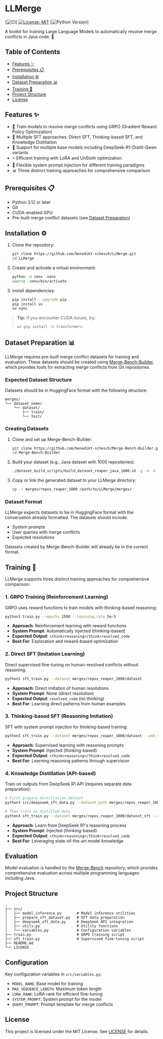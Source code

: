 # LLMerge

[![CI](https://github.com/benedikt-schesch/LLMerge/actions/workflows/ci.yml/badge.svg)]
[![License: MIT](https://img.shields.io/badge/License-MIT-yellow.svg)](LICENSE)
[![Python Version](https://img.shields.io/badge/python-3.12%2B-blue.svg)]

A toolkit for training Large Language Models to automatically resolve merge conflicts in Java code. 🤖

## Table of Contents

- [Features ✨](#features)
- [Prerequisites 📋](#prerequisites)
- [Installation ⚙️](#installation)
- [Dataset Preparation 📊](#dataset-preparation)
- [Training 🚀](#training)
- [Project Structure](#project-structure)
- [License](#license)

## Features ✨

- 🤖 Train models to resolve merge conflicts using GRPO (Gradient Reward Policy Optimization)
- 🎯 Multiple SFT approaches: Direct SFT, Thinking-based SFT, and Knowledge Distillation
- 🚀 Support for multiple base models including DeepSeek-R1-Distill-Qwen variants
- ⚡ Efficient training with LoRA and UnSloth optimization
- 🔧 Flexible system prompt injection for different training paradigms
- 📊 Three distinct training approaches for comprehensive comparison

## Prerequisites 📋

- Python 3.12 or later
- Git
- CUDA-enabled GPU
- Pre-built merge conflict datasets (see [Dataset Preparation](#dataset-preparation))

## Installation ⚙️

1. Clone the repository:

   ```bash
   git clone https://github.com/benedikt-schesch/LLMerge.git
   cd LLMerge
   ```

2. Create and activate a virtual environment:

   ```bash
   python -m venv .venv
   source .venv/bin/activate
   ```

3. Install dependencies:

   ```bash
   pip install --upgrade pip
   pip install uv
   uv sync
   ```

> **Tip:** If you encounter CUDA issues, try:
> ```bash
> uv pip install -U transformers
> ```

## Dataset Preparation 📊

LLMerge requires pre-built merge conflict datasets for training and evaluation. These datasets should be created using [Merge-Bench-Builder](https://github.com/benedikt-schesch/Merge-Bench-Builder), which provides tools for extracting merge conflicts from Git repositories.

### Expected Dataset Structure

Datasets should be in HuggingFace format with the following structure:
```
merges/
└── dataset_name/
    └── dataset/
        ├── train/
        └── test/
```

### Creating Datasets

1. Clone and set up Merge-Bench-Builder:
   ```bash
   git clone https://github.com/benedikt-schesch/Merge-Bench-Builder.git
   cd Merge-Bench-Builder
   ```

2. Build your dataset (e.g., Java dataset with 1000 repositories):
   ```bash
   ./dataset_build_scripts/build_dataset_reaper_java_1000.sh -g -m -b
   ```

3. Copy or link the generated dataset to your LLMerge directory:
   ```bash
   cp -r merges/repos_reaper_1000 /path/to/LLMerge/merges/
   ```

### Dataset Format

LLMerge expects datasets to be in HuggingFace format with the conversation already formatted. The datasets should include:
- System prompts
- User queries with merge conflicts
- Expected resolutions

Datasets created by Merge-Bench-Builder will already be in the correct format.

## Training 🚀

LLMerge supports three distinct training approaches for comprehensive comparison:

### 1. GRPO Training (Reinforcement Learning)

GRPO uses reward functions to train models with thinking-based reasoning:

```bash
python3 train.py --epochs 1500 --learning_rate 5e-5
```

- **Approach**: Reinforcement learning with reward functions
- **System Prompt**: Automatically injected (thinking-based)
- **Expected Output**: `<think>reasoning</think>resolved_code`
- **Best For**: Exploration and reward-based optimization

### 2. Direct SFT (Imitation Learning)

Direct supervised fine-tuning on human-resolved conflicts without reasoning:

```bash
python3 sft_train.py --dataset merges/repos_reaper_1000/dataset
```

- **Approach**: Direct imitation of human resolutions
- **System Prompt**: None (direct resolution)
- **Expected Output**: `resolved_code` (no thinking)
- **Best For**: Learning direct patterns from human examples

### 3. Thinking-based SFT (Reasoning Imitation)

SFT with system prompt injection for thinking-based training:

```bash
python3 sft_train.py --dataset merges/repos_reaper_1000/dataset --add_system_prompt
```

- **Approach**: Supervised learning with reasoning prompts
- **System Prompt**: Injected (thinking-based)
- **Expected Output**: `<think>reasoning</think>resolved_code`
- **Best For**: Learning reasoning patterns through supervision

### 4. Knowledge Distillation (API-based)

Train on outputs from DeepSeek R1 API (requires separate data preparation):

```bash
# First prepare distillation dataset
python3 src/deepseek_sft_data.py --dataset_path merges/repos_reaper_1000/dataset

# Then train on distilled data
python3 sft_train.py --dataset merges/repos_reaper_1000/dataset_sft --add_system_prompt
```

- **Approach**: Learn from DeepSeek R1's reasoning process
- **System Prompt**: Injected (thinking-based)
- **Expected Output**: `<think>reasoning</think>resolved_code`
- **Best For**: Leveraging state-of-the-art model knowledge

## Evaluation

Model evaluation is handled by the [Merge-Bench](https://github.com/benedikt-schesch/Merge-Bench) repository, which provides comprehensive evaluation across multiple programming languages including Java.

## Project Structure

```
.
├── src/
│   ├── model_inference.py       # Model inference utilities
│   ├── prepare_sft_dataset.py   # SFT data preparation
│   ├── deepseek_sft_data.py     # DeepSeek API integration
│   ├── utils.py                 # Utility functions
│   └── variables.py             # Configuration variables
├── train.py                     # GRPO training script
├── sft_train.py                 # Supervised fine-tuning script
├── README.md
└── LICENSE
```

## Configuration

Key configuration variables in `src/variables.py`:
- `MODEL_NAME`: Base model for training
- `MAX_SEQUENCE_LENGTH`: Maximum token length
- `LORA_RANK`: LoRA rank for efficient fine-tuning
- `SYSTEM_PROMPT`: System prompt for the model
- `QUERY_PROMPT`: Prompt template for merge conflicts

## License

This project is licensed under the MIT License. See [LICENSE](LICENSE) for details.
